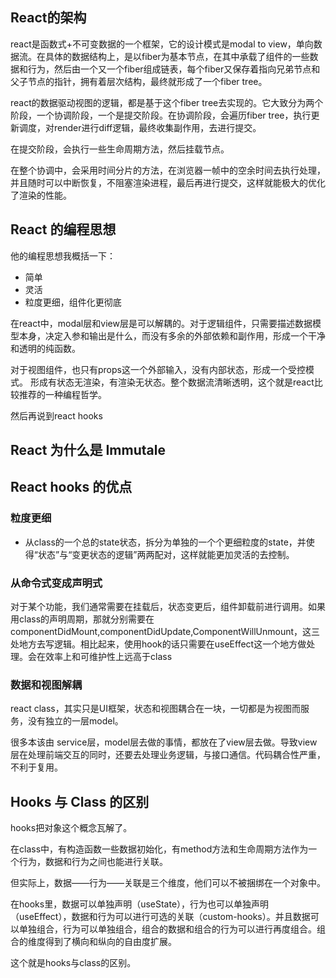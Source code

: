 
## React的架构
react是函数式+不可变数据的一个框架，它的设计模式是modal to view，单向数据流。在具体的数据结构上，是以fiber为基本节点，在其中承载了组件的一些数据和行为，然后由一个又一个fiber组成链表，每个fiber又保存着指向兄弟节点和父子节点的指针，拥有着层次结构，最终就形成了一个fiber tree。

react的数据驱动视图的逻辑，都是基于这个fiber tree去实现的。它大致分为两个阶段，一个协调阶段，一个是提交阶段。在协调阶段，会遍历fiber tree，执行更新调度，对render进行diff逻辑，最终收集副作用，去进行提交。

在提交阶段，会执行一些生命周期方法，然后挂载节点。

在整个协调中，会采用时间分片的方法，在浏览器一帧中的空余时间去执行处理，并且随时可以中断恢复，不阻塞渲染进程，最后再进行提交，这样就能极大的优化了渲染的性能。

## React 的编程思想
他的编程思想我概括一下：
- 简单
- 灵活
- 粒度更细，组件化更彻底

在react中，modal层和view层是可以解耦的。对于逻辑组件，只需要描述数据模型本身，决定入参和输出是什么，而没有多余的外部依赖和副作用，形成一个干净和透明的纯函数。

对于视图组件，也只有props这一个外部输入，没有内部状态，形成一个受控模式。
形成有状态无渲染，有渲染无状态。整个数据流清晰透明，这个就是react比较推荐的一种编程哲学。

然后再说到react hooks

## React 为什么是 Immutale


## React hooks 的优点

### 粒度更细

- 从class的一个总的state状态，拆分为单独的一个个更细粒度的state，并使得“状态”与“变更状态的逻辑”两两配对，这样就能更加灵活的去控制。

### 从命令式变成声明式

对于某个功能，我们通常需要在挂载后，状态变更后，组件卸载前进行调用。如果用class的声明周期，那就分别需要在componentDidMount,componentDidUpdate,ComponentWillUnmount，这三处地方去写逻辑。相比起来，使用hook的话只需要在useEffect这一个地方做处理。会在效率上和可维护性上远高于class

### 数据和视图解耦

react class，其实只是UI框架，状态和视图耦合在一块，一切都是为视图而服务，没有独立的一层model。

很多本该由 service层，model层去做的事情，都放在了view层去做。导致view层在处理前端交互的同时，还要去处理业务逻辑，与接口通信。代码耦合性严重，不利于复用。

## Hooks 与 Class 的区别
hooks把对象这个概念瓦解了。

在class中，有构造函数一些数据初始化，有method方法和生命周期方法作为一个行为，数据和行为之间也能进行关联。

但实际上，数据——行为——关联是三个维度，他们可以不被捆绑在一个对象中。

在hooks里，数据可以单独声明（useState），行为也可以单独声明（useEffect），数据和行为可以进行可选的关联（custom-hooks）。并且数据可以单独组合，行为可以单独组合，组合的数据和组合的行为可以进行再度组合。组合的维度得到了横向和纵向的自由度扩展。

这个就是hooks与class的区别。